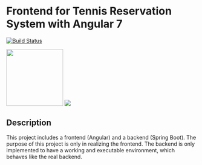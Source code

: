 # Frontend for Tennis Reservation System with Angular 7

[![Build Status](https://travis-ci.com/thomasrepnik/tennisresv2.svg?token=xGizu6XL3NZeAKSk9MWU&branch=master)](https://travis-ci.com/thomasrepnik/tennisresv2)


<div >
  <img heigth="150" width="150" src="https://angular.io/assets/images/logos/angular/angular.png">
  <img src="https://i2.wp.com/www.thecuriousdev.org/wp-content/uploads/2017/12/spring-boot-logo.png?w=300&ssl=1"> 
</div>

## Description ##

This project includes a frontend (Angular) and a backend (Spring Boot). The purpose of this project is only in realizing the frontend. The backend is only implemented to have a working and executable environment, which behaves like the real backend.
